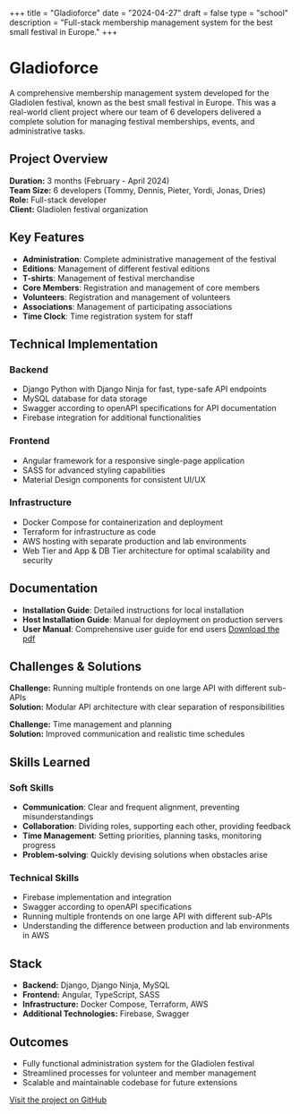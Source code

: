 +++
title = "Gladioforce"
date = "2024-04-27"
draft = false
type = "school"
description = "Full-stack membership management system for the best small festival in Europe."
+++

# Gladioforce

A comprehensive membership management system developed for the Gladiolen festival, known as the best small festival in Europe. This was a real-world client project where our team of 6 developers delivered a complete solution for managing festival memberships, events, and administrative tasks.

## Project Overview

**Duration:** 3 months (February - April 2024)  
**Team Size:** 6 developers (Tommy, Dennis, Pieter, Yordi, Jonas, Dries)  
**Role:** Full-stack developer  
**Client:** Gladiolen festival organization

## Key Features

- **Administration**: Complete administrative management of the festival
- **Editions**: Management of different festival editions
- **T-shirts**: Management of festival merchandise
- **Core Members**: Registration and management of core members
- **Volunteers**: Registration and management of volunteers
- **Associations**: Management of participating associations
- **Time Clock**: Time registration system for staff

## Technical Implementation

### Backend
- Django Python with Django Ninja for fast, type-safe API endpoints
- MySQL database for data storage
- Swagger according to openAPI specifications for API documentation
- Firebase integration for additional functionalities

### Frontend
- Angular framework for a responsive single-page application
- SASS for advanced styling capabilities
- Material Design components for consistent UI/UX

### Infrastructure
- Docker Compose for containerization and deployment
- Terraform for infrastructure as code
- AWS hosting with separate production and lab environments
- Web Tier and App & DB Tier architecture for optimal scalability and security

## Documentation

- **Installation Guide**: Detailed instructions for local installation
- **Host Installation Guide**: Manual for deployment on production servers
- **User Manual**: Comprehensive user guide for end users [Download the pdf](/files/User_manual_gladio.pdf)

## Challenges & Solutions

**Challenge:** Running multiple frontends on one large API with different sub-APIs  
**Solution:** Modular API architecture with clear separation of responsibilities

**Challenge:** Time management and planning  
**Solution:** Improved communication and realistic time schedules

## Skills Learned

### Soft Skills
- **Communication**: Clear and frequent alignment, preventing misunderstandings
- **Collaboration**: Dividing roles, supporting each other, providing feedback
- **Time Management**: Setting priorities, planning tasks, monitoring progress
- **Problem-solving**: Quickly devising solutions when obstacles arise

### Technical Skills
- Firebase implementation and integration
- Swagger according to openAPI specifications
- Running multiple frontends on one large API with different sub-APIs
- Understanding the difference between production and lab environments in AWS

## Stack
- **Backend:** Django, Django Ninja, MySQL
- **Frontend:** Angular, TypeScript, SASS
- **Infrastructure:** Docker Compose, Terraform, AWS
- **Additional Technologies:** Firebase, Swagger

## Outcomes
- Fully functional administration system for the Gladiolen festival
- Streamlined processes for volunteer and member management
- Scalable and maintainable codebase for future extensions

[Visit the project on GitHub](https://github.com/GladioForce-Org/GladioForce)
